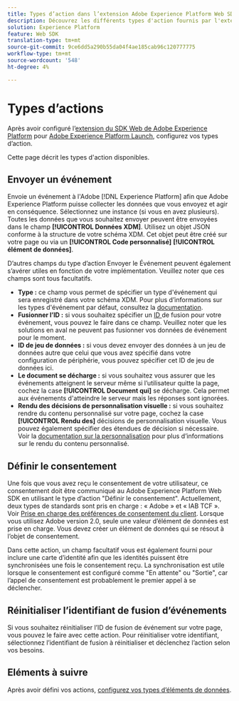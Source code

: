 ```yaml
---
title: Types d’action dans l’extension Adobe Experience Platform Web SDK
description: Découvrez les différents types d'action fournis par l'extension Adobe Experience Platform Web SDK à Adobe Experience Platform Launch.
solution: Experience Platform
feature: Web SDK
translation-type: tm+mt
source-git-commit: 9ce6dd5a290b55da04f4ae185cab96c120777775
workflow-type: tm+mt
source-wordcount: '548'
ht-degree: 4%

---
```



# Types d’actions

Après avoir configuré l’[extension du SDK Web de Adobe Experience Platform](web-sdk-extension.md) pour [Adobe Experience Platform Launch](https://experienceleague.adobe.com/docs/launch.html), configurez vos types d’action.

Cette page décrit les types d&#39;action disponibles.

## Envoyer un événement

Envoie un événement à l&#39;Adobe [!DNL Experience Platform] afin que Adobe Experience Platform puisse collecter les données que vous envoyez et agir en conséquence. Sélectionnez une instance (si vous en avez plusieurs). Toutes les données que vous souhaitez envoyer peuvent être envoyées dans le champ **[!UICONTROL Données XDM]**. Utilisez un objet JSON conforme à la structure de votre schéma XDM. Cet objet peut être créé sur votre page ou via un **[!UICONTROL Code personnalisé]** **[!UICONTROL élément de données]**.

D’autres champs du type d’action Envoyer le Événement peuvent également s’avérer utiles en fonction de votre implémentation. Veuillez noter que ces champs sont tous facultatifs.

- **Type :** ce champ vous permet de spécifier un type d&#39;événement qui sera enregistré dans votre schéma XDM. Pour plus d’informations sur les types d&#39;événement par défaut, consultez la [documentation](https://experienceleague.adobe.com/docs/experience-platform/edge/fundamentals/tracking-events.html?lang=en#using-the-sendbeacon-api).
- **Fusionner l’ID :** si vous souhaitez spécifier un  [ID ](https://experienceleague.adobe.com/docs/experience-platform/edge/fundamentals/merging-event-data.html?lang=en#fundamentals) de fusion pour votre événement, vous pouvez le faire dans ce champ. Veuillez noter que les solutions en aval ne peuvent pas fusionner vos données de événement pour le moment.
- **ID de jeu de données :** si vous devez envoyer des données à un jeu de données autre que celui que vous avez spécifié dans votre configuration de périphérie, vous pouvez spécifier cet ID de jeu de données ici.
- **Le document se décharge :** si vous souhaitez vous assurer que les événements atteignent le serveur même si l’utilisateur quitte la page, cochez la case  **[!UICONTROL Document qui]** se décharge. Cela permet aux événements d&#39;atteindre le serveur mais les réponses sont ignorées.
- **Rendu des décisions de personnalisation visuelle :** si vous souhaitez rendre du contenu personnalisé sur votre page, cochez la case  **[!UICONTROL Rendu des]** décisions de personnalisation visuelle. Vous pouvez également spécifier des étendues de décision si nécessaire. Voir la [documentation sur la personnalisation](https://experienceleague.adobe.com/docs/experience-platform/edge/personalization/rendering-personalization-content.html?lang=en#automatically-rendering-content) pour plus d’informations sur le rendu du contenu personnalisé.

## Définir le consentement

Une fois que vous avez reçu le consentement de votre utilisateur, ce consentement doit être communiqué au Adobe Experience Platform Web SDK en utilisant le type d’action &quot;Définir le consentement&quot;. Actuellement, deux types de standards sont pris en charge : « Adobe » et « IAB TCF ». Voir [Prise en charge des préférences de consentement du client](../consent/supporting-consent.md). Lorsque vous utilisez Adobe version 2.0, seule une valeur d’élément de données est prise en charge. Vous devez créer un élément de données qui se résout à l’objet de consentement.

Dans cette action, un champ facultatif vous est également fourni pour inclure une carte d’identité afin que les identités puissent être synchronisées une fois le consentement reçu. La synchronisation est utile lorsque le consentement est configuré comme &quot;En attente&quot; ou &quot;Sortie&quot;, car l’appel de consentement est probablement le premier appel à se déclencher.

## Réinitialiser l’identifiant de fusion d’événements

Si vous souhaitez réinitialiser l’ID de fusion de événement sur votre page, vous pouvez le faire avec cette action. Pour réinitialiser votre identifiant, sélectionnez l’identifiant de fusion à réinitialiser et déclenchez l’action selon vos besoins.

## Eléments à suivre

Après avoir défini vos actions, [configurez vos types d’éléments de données](data-element-types.md).

